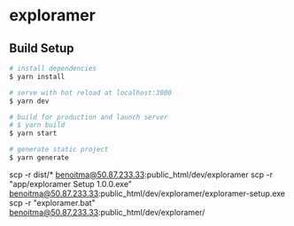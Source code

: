 # exploramer

## Build Setup

```bash
# install dependencies
$ yarn install

# serve with hot reload at localhost:3000
$ yarn dev

# build for production and launch server
# $ yarn build
$ yarn start

# generate static project
$ yarn generate
```

<!-- ## Démarrer exploramer-server avant // yarn serve dans bash

## Le serveur est sur localhost:3030 -->

scp -r dist/\* benoitma@50.87.233.33:public_html/dev/exploramer
scp -r "app/exploramer Setup 1.0.0.exe" benoitma@50.87.233.33:public_html/dev/exploramer/exploramer-setup.exe
scp -r "exploramer.bat" benoitma@50.87.233.33:public_html/dev/exploramer/
